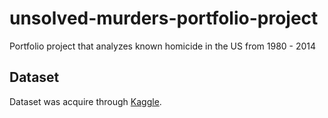 # unsolved-murders-portfolio-project

Portfolio project that analyzes known homicide in the US from 1980 - 2014

## Dataset
Dataset was acquire through [Kaggle](https://www.kaggle.com/datasets/murderaccountability/homicide-reports).

###